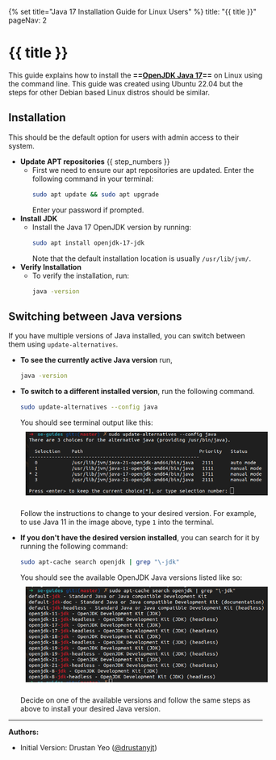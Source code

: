 {% set title="Java 17 Installation Guide for Linux Users" %}
<frontmatter>
  title: "{{ title }}"
  pageNav: 2
</frontmatter>

# {{ title }}

This guide explains how to install the **==[OpenJDK Java 17](https://openjdk-sources.osci.io/openjdk17/)==** on Linux using the command line. This guide was created using Ubuntu 22.04 but the steps for other Debian based Linux distros should be similar.


## Installation
This should be the default option for users with admin access to their system.

* **Update APT repositories** {{ step_numbers }}
   * First we need to ensure our apt repositories are updated. Enter the following command in your terminal: 
     ```bash
     sudo apt update && sudo apt upgrade
     ```
     Enter your password if prompted.
* **Install JDK**
   * Install the Java 17 OpenJDK version by running:
     ```bash
     sudo apt install openjdk-17-jdk 
     ```
     Note that the default installation location is usually `/usr/lib/jvm/`.
* **Verify Installation**
   * To verify the installation, run:
     ```bash
     java -version
     ```

<!-- ======================================================================= -->

## Switching between Java versions

If you have multiple versions of Java installed, you can switch between them using `update-alternatives`.

* **To see the currently active Java version** run,
  ```bash
  java -version
  ```
* **To switch to a different installed version**, run the following command.
  ```bash
  sudo update-alternatives --config java
  ```
  You should see terminal output like this:
  <img src="images/javaInstallationLinux/update_alternatives_java.png" style="padding: 10px;">

  Follow the instructions to change to your desired version.
  For example, to use Java 11 in the image above, type `1` into the terminal.
* **If you don't have the desired version installed**, you can search for it by running the following command:
  ```bash
  sudo apt-cache search openjdk | grep "\-jdk"
  ```
  You should see the available OpenJDK Java versions listed like so:
  <img src="images/javaInstallationLinux/list_openjdk_versions.png" style="padding: 10px;">
  
  Decide on one of the available versions and follow the same steps as above to install your desired Java version.

--------------------------------------------------------------------------------

**Authors:**
* Initial Version: Drustan Yeo ([@drustanyjt](https://github.com/drustanyjt))
